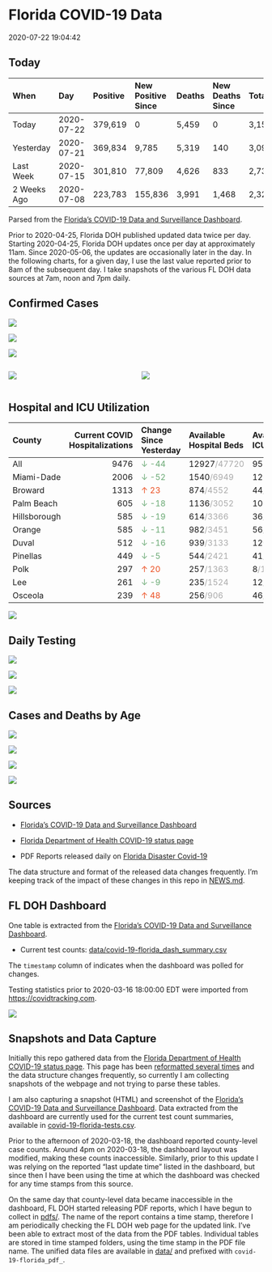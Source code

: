 Florida COVID-19 Data
================
2020-07-22 19:04:42

## Today

| When        | Day        | Positive | New Positive Since | Deaths | New Deaths Since | Total     |
| :---------- | :--------- | :------- | :----------------- | :----- | :--------------- | :-------- |
| Today       | 2020-07-22 | 379,619  | 0                  | 5,459  | 0                | 3,154,711 |
| Yesterday   | 2020-07-21 | 369,834  | 9,785              | 5,319  | 140              | 3,099,750 |
| Last Week   | 2020-07-15 | 301,810  | 77,809             | 4,626  | 833              | 2,735,953 |
| 2 Weeks Ago | 2020-07-08 | 223,783  | 155,836            | 3,991  | 1,468            | 2,320,207 |

Parsed from the [Florida’s COVID-19 Data and Surveillance
Dashboard](https://fdoh.maps.arcgis.com/apps/opsdashboard/index.html#/8d0de33f260d444c852a615dc7837c86).

Prior to 2020-04-25, Florida DOH published updated data twice per day.
Starting 2020-04-25, Florida DOH updates once per day at approximately
11am. Since 2020-05-06, the updates are occasionally later in the day.
In the following charts, for a given day, I use the last value reported
prior to 8am of the subsequent day. I take snapshots of the various FL
DOH data sources at 7am, noon and 7pm daily.

## Confirmed Cases

![](plots/covid-19-florida-daily-test-changes.png)

![](plots/covid-19-florida-deaths-by-day.png)

![](plots/covid-19-florida-county-top-6.png)

<div class="columns">

<div class="column is-full-mobile">

![](plots/covid-19-florida-testing.png)

</div>

<div class="column is-full-mobile">

![](plots/covid-19-florida-total-positive.png)

</div>

</div>

## Hospital and ICU Utilization

| County       | Current COVID Hospitalizations | Change Since Yesterday                    | Available Hospital Beds                      | Available ICU Beds                        |
| :----------- | -----------------------------: | :---------------------------------------- | :------------------------------------------- | :---------------------------------------- |
| All          |                           9476 | <span style="color: #6BAA75">↓ -44</span> | 12927<span style="color: #aaa">/47720</span> | 955<span style="color: #aaa">/5287</span> |
| Miami-Dade   |                           2006 | <span style="color: #6BAA75">↓ -52</span> | 1540<span style="color: #aaa">/6949</span>   | 126<span style="color: #aaa">/833</span>  |
| Broward      |                           1313 | <span style="color: #EC4E20">↑ 23</span>  | 874<span style="color: #aaa">/4552</span>    | 44<span style="color: #aaa">/480</span>   |
| Palm Beach   |                            605 | <span style="color: #6BAA75">↓ -18</span> | 1136<span style="color: #aaa">/3052</span>   | 100<span style="color: #aaa">/311</span>  |
| Hillsborough |                            585 | <span style="color: #6BAA75">↓ -19</span> | 614<span style="color: #aaa">/3366</span>    | 36<span style="color: #aaa">/349</span>   |
| Orange       |                            585 | <span style="color: #6BAA75">↓ -11</span> | 982<span style="color: #aaa">/3451</span>    | 56<span style="color: #aaa">/319</span>   |
| Duval        |                            512 | <span style="color: #6BAA75">↓ -16</span> | 939<span style="color: #aaa">/3133</span>    | 120<span style="color: #aaa">/439</span>  |
| Pinellas     |                            449 | <span style="color: #6BAA75">↓ -5</span>  | 544<span style="color: #aaa">/2421</span>    | 41<span style="color: #aaa">/250</span>   |
| Polk         |                            297 | <span style="color: #EC4E20">↑ 20</span>  | 257<span style="color: #aaa">/1363</span>    | 8<span style="color: #aaa">/150</span>    |
| Lee          |                            261 | <span style="color: #6BAA75">↓ -9</span>  | 235<span style="color: #aaa">/1524</span>    | 12<span style="color: #aaa">/129</span>   |
| Osceola      |                            239 | <span style="color: #EC4E20">↑ 48</span>  | 256<span style="color: #aaa">/906</span>     | 46<span style="color: #aaa">/85</span>    |

![](plots/covid-19-florida-icu-usage.png)

## Daily Testing

![](plots/covid-19-florida-tests-per-case.png)

<!-- ![](plots/covid-19-florida-change-new-cases.png) -->

![](plots/covid-19-florida-tests-percent-positive.png)

![](plots/covid-19-florida-test-and-case-growth.png)

## Cases and Deaths by Age

![](plots/covid-19-florida-weekly-events-by-age.png)

![](plots/covid-19-florida-age.png)

![](plots/covid-19-florida-age-deaths.png)

![](plots/covid-19-florida-age-sex.png)

## Sources

  - [Florida’s COVID-19 Data and Surveillance
    Dashboard](https://fdoh.maps.arcgis.com/apps/opsdashboard/index.html#/8d0de33f260d444c852a615dc7837c86)

  - [Florida Department of Health COVID-19 status
    page](http://www.floridahealth.gov/diseases-and-conditions/COVID-19/)

  - PDF Reports released daily on [Florida Disaster
    Covid-19](http://www.floridahealth.gov/diseases-and-conditions/COVID-19/)

The data structure and format of the released data changes frequently.
I’m keeping track of the impact of these changes in this repo in
[NEWS.md](NEWS.md).

## FL DOH Dashboard

One table is extracted from the [Florida’s COVID-19 Data and
Surveillance
Dashboard](https://fdoh.maps.arcgis.com/apps/opsdashboard/index.html#/8d0de33f260d444c852a615dc7837c86).

  - Current test counts:
    [data/covid-19-florida\_dash\_summary.csv](data/covid-19-florida_dash_summary.csv)

The `timestamp` column of indicates when the dashboard was polled for
changes.

Testing statistics prior to 2020-03-16 18:00:00 EDT were imported from
<https://covidtracking.com>.

![](screenshots/fodh_maps_arcgis_com__apps__opsdashboard.png)

## Snapshots and Data Capture

Initially this repo gathered data from the [Florida Department of Health
COVID-19 status
page](http://www.floridahealth.gov/diseases-and-conditions/COVID-19/).
This page has been [reformatted several
times](screenshots/floridahealth_gov__diseases-and-conditions__COVID-19.png)
and the data structure changes frequently, so currently I am collecting
snapshots of the webpage and not trying to parse these tables.

I am also capturing a snapshot (HTML) and screenshot of the [Florida’s
COVID-19 Data and Surveillance
Dashboard](https://fdoh.maps.arcgis.com/apps/opsdashboard/index.html#/8d0de33f260d444c852a615dc7837c86).
Data extracted from the dashboard are currently used for the current
test count summaries, available in
[covid-19-florida-tests.csv](covid-19-florida-tests.csv).

Prior to the afternoon of 2020-03-18, the dashboard reported
county-level case counts. Around 4pm on 2020-03-18, the dashboard layout
was modified, making these counts inaccessible. Similarly, prior to this
update I was relying on the reported “last update time” listed in the
dashboard, but since then I have been using the time at which the
dashboard was checked for any time stamps from this source.

On the same day that county-level data became inaccessible in the
dashboard, FL DOH started releasing PDF reports, which I have begun to
collect in [pdfs/](pdfs/). The name of the report contains a time stamp,
therefore I am periodically checking the FL DOH web page for the updated
link. I’ve been able to extract most of the data from the PDF tables.
Individual tables are stored in time stamped folders, using the time
stamp in the PDF file name. The unified data files are available in
[data/](data/) and prefixed with `covid-19-florida_pdf_`.
